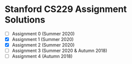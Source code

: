 # Stanford CS229 Assignment Solutions

- [ ] Assignment 0 (Summer 2020)
- [x] Assignment 1 (Summer 2020)
- [x] Assignment 2 (Summer 2020)
- [ ] Assignment 3 (Summer 2020 & Autumn 2018)
- [ ] Assignment 4 (Autumn 2018)